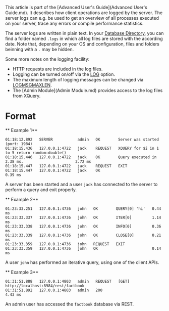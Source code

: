  


 
This article is part of the [Advanced User's Guide](Advanced User's Guide.md). It describes how client operations are logged by the server. The server logs can e.g. be used to get an overview of all processes executed on your server, trace any errors or compile performance statistics. 

 
The server logs are written in plain text. In your [Database Directory](Configuration.md#databasedirectory), you can find a folder named `.logs` in which all log files are stored with the according date. Note that, depending on your OS and configuration, files and folders beinning with a `.` may be hidden. 

 
Some more notes on the logging facility: 

  * HTTP requests are included in the log files. 
 * Logging can be turned on/off via the [LOG](Options.md#log) option. 
 * The maximum length of logging messages can be changed via [LOGMSGMAXLEN](Options.md#logmsgmaxlen). 
 * The [Admin Module](Admin Module.md) provides access to the log files from XQuery. 
 
# Format
** Example 1**


    01:18:12.892   SERVER           admin   OK        Server was started (port: 1984)
    01:18:15.436   127.0.0.1:4722   jack    REQUEST   XQUERY for $i in 1 to 5 return random:double()
    01:18:15.446   127.0.0.1:4722   jack    OK        Query executed in 2.38 ms.                       2.72 ms
    01:18:15.447   127.0.0.1:4722   jack    REQUEST   EXIT
    01:18:15.447   127.0.0.1:4722   jack    OK                                                         0.39 ms


A server has been started and a user `jack` has connected to the server to perform a query and exit properly. 

** Example 2**


    01:23:33.251   127.0.0.1:4736   john   OK        QUERY[0] 'hi'   0.44 ms
    01:23:33.337   127.0.0.1:4736   john   OK        ITER[0]         1.14 ms
    01:23:33.338   127.0.0.1:4736   john   OK        INFO[0]         0.36 ms
    01:23:33.339   127.0.0.1:4736   john   OK        CLOSE[0]        0.21 ms
    01:23:33.359   127.0.0.1:4736   john   REQUEST   EXIT
    01:23:33.359   127.0.0.1:4736   john   OK                        0.14 ms


A user `john` has performed an iterative query, using one of the client APIs. 

** Example 3**


    01:31:51.888   127.0.0.1:4803   admin   REQUEST   [GET] http://localhost:8984/rest/factbook
    01:31:51.892   127.0.0.1:4803   admin   200                                                   4.43 ms


An admin user has accessed the `factbook` database via REST. 

